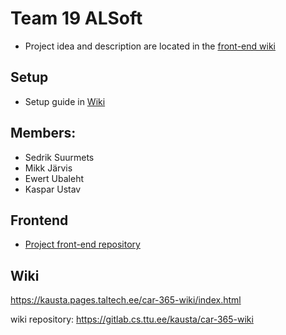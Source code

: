 # Team 19 ALSoft

- Project idea and description are located in the [front-end wiki](https://gitlab.cs.ttu.ee/sesuur/car365-frontend/-/wikis/home)

## Setup
- Setup guide in [Wiki](https://kausta.pages.taltech.ee/car-365-wiki/setup.html)

## Members:
- Sedrik Suurmets
- Mikk Järvis
- Ewert Ubaleht
- Kaspar Ustav

## Frontend
- [Project front-end repository](https://gitlab.cs.ttu.ee/sesuur/car365-frontend)

## Wiki
https://kausta.pages.taltech.ee/car-365-wiki/index.html

wiki repository: https://gitlab.cs.ttu.ee/kausta/car-365-wiki